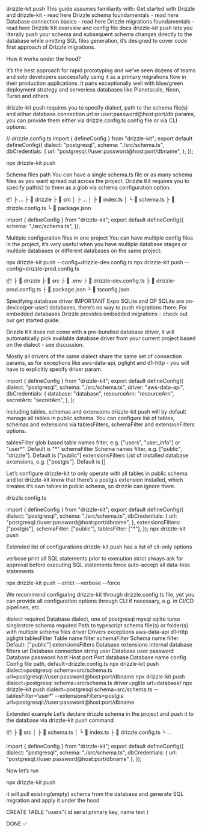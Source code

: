 drizzle-kit push
This guide assumes familiarity with:
Get started with Drizzle and drizzle-kit - read here
Drizzle schema foundamentals - read here
Database connection basics - read here
Drizzle migrations foundamentals - read here
Drizzle Kit overview and config file docs
drizzle-kit push lets you literally push your schema and subsequent schema changes directly to the database while omitting SQL files generation, it’s designed to cover code first approach of Drizzle migrations.

How it works under the hood?

It’s the best approach for rapid prototyping and we’ve seen dozens of teams and solo developers successfully using it as a primary migrations flow in their production applications. It pairs exceptionally well with blue/green deployment strategy and serverless databases like Planetscale, Neon, Turso and others.



drizzle-kit push requires you to specify dialect, path to the schema file(s) and either database connection url or user:password@host:port/db params, you can provide them either via drizzle.config.ts config file or via CLI options:

// drizzle.config.ts
import { defineConfig } from "drizzle-kit";
export default defineConfig({
  dialect: "postgresql",
  schema: "./src/schema.ts",
  dbCredentials: {
    url: "postgresql://user:password@host:port/dbname",
  },
});

npx drizzle-kit push

Schema files path
You can have a single schema.ts file or as many schema files as you want spread out across the project. Drizzle Kit requires you to specify path(s) to them as a glob via schema configuration option.

📦 <project root>
 ├ ...
 ├ 📂 drizzle
 ├ 📂 src
 │ ├ ...
 │ ├ 📜 index.ts
 │ └ 📜 schema.ts 
 ├ 📜 drizzle.config.ts
 └ 📜 package.json

import { defineConfig } from "drizzle-kit";
export default defineConfig({
  schema: "./src/schema.ts",
});

Multiple configuration files in one project
You can have multiple config files in the project, it’s very useful when you have multiple database stages or multiple databases or different databases on the same project:

npx drizzle-kit push --config=drizzle-dev.config.ts
npx drizzle-kit push --config=drizzle-prod.config.ts

📦 <project root>
 ├ 📂 drizzle
 ├ 📂 src
 ├ 📜 .env
 ├ 📜 drizzle-dev.config.ts
 ├ 📜 drizzle-prod.config.ts
 ├ 📜 package.json
 └ 📜 tsconfig.json

Specifying database driver
IMPORTANT
Expo SQLite and OP SQLite are on-device(per-user) databases, there’s no way to push migrations there.
For embedded databases Drizzle provides embedded migrations - check out our get started guide.

Drizzle Kit does not come with a pre-bundled database driver, it will automatically pick available database driver from your current project based on the dialect - see discussion.

Mostly all drivers of the same dialect share the same set of connection params, as for exceptions like aws-data-api, pglight and d1-http - you will have to explicitly specify driver param.

import { defineConfig } from "drizzle-kit";
export default defineConfig({
  dialect: "postgresql",
  schema: "./src/schema.ts",
  driver: "aws-data-api",
  dbCredentials: {
    database: "database",
    resourceArn: "resourceArn",
    secretArn: "secretArn",
  },
};

Including tables, schemas and extensions
drizzle-kit push will by default manage all tables in public schema. You can configure list of tables, schemas and extensions via tablesFilters, schemaFilter and extensionFilters options.

tablesFilter	glob based table names filter, e.g. ["users", "user_info"] or "user*". Default is "*"
schemaFilter	Schema names filter, e.g. ["public", "drizzle"]. Default is ["public"]
extensionsFilters	List of installed database extensions, e.g. ["postgis"]. Default is []

Let’s configure drizzle-kit to only operate with all tables in public schema and let drizzle-kit know that there’s a postgis extension installed, which creates it’s own tables in public schema, so drizzle can ignore them.

drizzle.config.ts

import { defineConfig } from "drizzle-kit";
export default defineConfig({
  dialect: "postgresql",
  schema: "./src/schema.ts",
  dbCredentials: {
    url: "postgresql://user:password@host:port/dbname",
  },
  extensionsFilters: ["postgis"],
  schemaFilter: ["public"],
  tablesFilter: ["*"],
});
npx drizzle-kit push

Extended list of configurations
drizzle-kit push has a list of cli-only options

verbose	print all SQL statements prior to execution
strict	always ask for approval before executing SQL statements
force	auto-accept all data-loss statements

npx drizzle-kit push --strict --verbose --force



We recommend configuring drizzle-kit through drizzle.config.ts file, yet you can provide all configuration options through CLI if necessary, e.g. in CI/CD pipelines, etc.

dialect	required	Database dialect, one of postgresql mysql sqlite turso singlestore
schema	required	Path to typescript schema file(s) or folder(s) with multiple schema files
driver		Drivers exceptions aws-data-api d1-http pglight
tablesFilter		Table name filter
schemaFilter		Schema name filter. Default: ["public"]
extensionsFilters		Database extensions internal database filters
url		Database connection string
user		Database user
password		Database password
host		Host
port		Port
database		Database name
config		Config file path, default=drizzle.config.ts
npx drizzle-kit push dialect=postgresql schema=src/schema.ts url=postgresql://user:password@host:port/dbname
npx drizzle-kit push dialect=postgresql schema=src/schema.ts driver=pglite url=database/
npx drizzle-kit push dialect=postgresql schema=src/schema.ts --tablesFilter=‘user*’ --extensionsFilters=postgis url=postgresql://user:password@host:port/dbname

Extended example
Let’s declare drizzle schema in the project and push it to the database via drizzle-kit push command

📦 <project root>
 ├ 📂 src
 │ ├ 📜 schema.ts
 │ └ 📜 index.ts
 ├ 📜 drizzle.config.ts
 └ …

import { defineConfig } from "drizzle-kit";
export default defineConfig({
  dialect: "postgresql",
  schema: "./src/schema.ts",
  dbCredentials: {
    url: "postgresql://user:password@host:port/dbname"
  },
});

Now let’s run

npx drizzle-kit push

it will pull existing(empty) schema from the database and generate SQL migration and apply it under the hood

CREATE TABLE "users"(
  id serial primary key,
  name text
)

DONE ✅